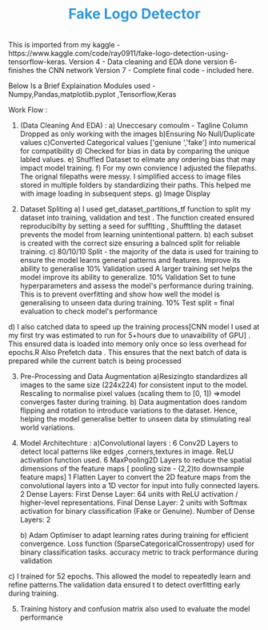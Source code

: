 <h1 style="color: #3498db; text-align: center;">Fake Logo Detector</h1>
<br/>
This is imported from my kaggle - https://www.kaggle.com/code/ray0911/fake-logo-detection-using-tensorflow-keras.
Version 4 - Data cleaning and EDA done
version 6- finishes the CNN network 
Version 7 - Complete final code - included here. 

Below Is a Brief Explaination
Modules used - Numpy,Pandas,matplotlib.pyplot ,Tensorflow,Keras

Work Flow :
1. (Data Cleaning And EDA) :
   a) Uneccesary comoulm - Tagline Column Dropped as only working with the images
   b)Ensuring No Null/Duplicate values
   c)Converted Categorical values ['geniune ','fake'] into numerical for compatibility
   d) Checked for bias in data by comparing the unique labled values.
   e) Shuffled Dataset to elimate any ordering bias that may impact model training.
   f) For my own convience I adjusted the filepaths. The orignal filepaths were messy. I simplified access to image files stored in multiple folders by standardizing
   their paths. This helped me with  image loading in subsequent steps.
   g) Image Display

2. Dataset Spliting
   a) I used get_dataset_partitions_tf function to split my dataset into  training, validation and test . The function created ensured reproducibilty by setting a seed for sufflting , Shufftling the dataset prevents the model from learning unintentional pattern.
   b) each subset is created with the correct size ensuring a balnced split for reliable training.
   c) 80/10/10 Split - the majority of the data is used for training to ensure the model learns general patterns and features. Improve its ability to generalise
   10% Validation used 
A larger training set helps the model improve its ability to generalize.
10% Validation Set to tune hyperparameters and assess the model's performance during training. This is to prevent overfitting and show how well the model is generalising to unseen data during training.
10% Test split = final evaluation to check model's performance

  d) I also catched data to speed up the training process[CNN model I used at my first try was estimated to run for 5+hours due to unavaibility of GPU] . This ensured data is loaded into memory only once so less overhead for epochs.R
Also Prefetch data . This ensures that the  next batch of data is prepared while the current batch is being processed

3. Pre-Processing and Data Augmentation
   a)Resizingto standardizes all images to the same size (224x224) for consistent input to the model.
     Rescaling to normalise pixel values (scaling them to [0, 1]) =>model converges faster during training.
   b) Data augmentation does random flipping and rotation to introduce variations to the dataset. Hence, helping the model generalise better to unseen data by stimulating real world variations.


4. Model Architechture :
   a)Convolutional layers :
6 Conv2D Layers to detect local patterns like  edges ,corners,textures in image.
   ReLU activation function used. 
6 MaxPooling2D Layers to reduce the spatial dimensions of the feature maps [ pooling size - (2,2)to downsample feature maps]
1 Flatten Layer to convert the 2D feature maps from the convolutional layers into a 1D vector for input into fully connected layers.
2 Dense Layers:
First Dense Layer: 64 units with ReLU activation / higher-level representations.
Final Dense Layer: 2 units with Softmax activation for binary classification (Fake or Genuine).
Number of Dense Layers: 2

   b) Adam Optimiser to adapt learning rates during training for efficient convergence.
Loss function (SparseCategoricalCrossentropy) used for  binary classification tasks. 
accuracy metric to track performance during validation

 c) I trained for 52 epochs. This allowed the model to repeatedly learn and refine patterns.The validation data ensured t to detect overfitting early during training.
   

5. Training history and confusion matrix also used to evaluate the model performance

 



   
